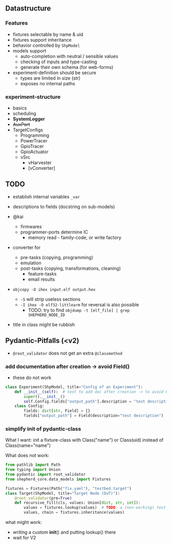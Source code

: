 ## Datastructure

### Features

- fixtures selectable by name & uid
- fixtures support inheritance
- behavior controlled by ``ShpModel``
- models support
  - auto-completion with neutral / sensible values
  - checking of inputs and type-casting
  - generate their own schema (for web-forms)
- experiment-definition should be secure
  - types are limited in size (str)
  - exposes no internal paths

### experiment-structure

- basics
- scheduling
- **SystemLogger**
- ~~AuxPort~~
- TargetConfigs
  - Programming
  - PowerTracer
  - GpioTracer
  - GpioActuator
  - vSrc
    - vHarvester
    - [vConverter]

## TODO

- establish internal variables ``_var``
- descriptions to fields (docstring on sub-models)
- @kai
  - firmwares
  - programmer-ports determine IC
    - memory read - family-code, or write factory
- converter for
  - pre-tasks (copying, programming)
  - emulation
  - post-tasks (copying, transformations, cleaning)
    - feature-tasks
    - email results
- ``objcopy -O ihex input.elf output.hex``
  - ``-S`` will strip useless sections
  - ``-I ihex -O elf32-littlearm`` for reversal is also possible
    - TODO: try to find ``objdump -t [elf_file] | grep SHEPHERD_NODE_ID``

- title in class might be rubbish

## Pydantic-Pitfalls (<v2)

- ``@root_validator`` does not get an extra ``@classmethod``

### add documentation after creation -> avoid Field()

- these do not work

```Python
class Experiment(ShpModel, title="Config of an Experiment"):
    def __init__(self):  # test to add doc after creation -> to avoid Field()
        super().__init__()
        self.Config.fields["output_path"].description = "test description"
    class Config:
        fields: dict[str, Field] = {}
        fields["output_path"] = Field(description="test description")
```

### simplify init of pydantic-class

What I want: init a fixture-class with Class("name") or Class(uid) instead of Class(name="name")

What does not work:

```Python
from pathlib import Path
from typing import Union
from pydantic import root_validator
from shepherd_core.data_models import Fixtures

fixtures = Fixtures(Path("fix.yaml"), "testbed.target")
class Target(ShpModel, title="Target Node (DuT)"):
    @root_validator(pre=True)
    def recursive_fill(cls, values: Union[dict, str, int]):
        values = fixtures.lookup(values)  # TODO: a (non-working) test for now
        values, chain = fixtures.inheritance(values)
```

what might work:

- writing a custom __init__() and putting lookup() there
- wait for V2
